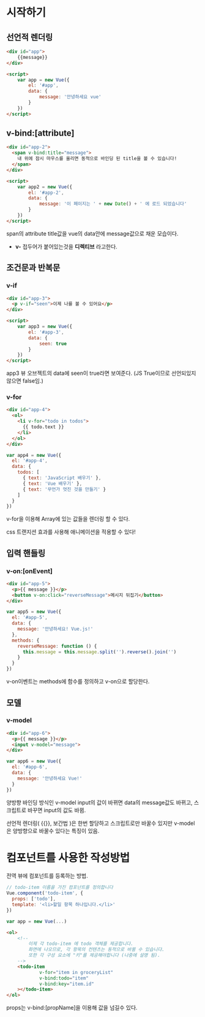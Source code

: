 # 시작하기

## 선언적 렌더링

```html
<div id="app">
    {{message}}
</div>

<script>
    var app = new Vue({
        el: '#app',
        data: {
            message: '안녕하세요 vue'
        }
    })
</script>
```

## v-bind:[attribute]

```html
<div id="app-2">
  <span v-bind:title="message">
    내 위에 잠시 마우스를 올리면 동적으로 바인딩 된 title을 볼 수 있습니다!
  </span>
</div>

<script>
    var app2 = new Vue({
        el: '#app-2',
        data: {
            message: '이 페이지는 ' + new Date() + ' 에 로드 되었습니다'
        }
    })
</script>
```

span의 attribute title값을 vue의 data안에 message값으로 채운 모습이다.

- <strong>v-</strong> 접두어가 붙어있는것을 <strong>디렉티브</strong> 라고한다.

## 조건문과 반복문

### v-if

```html
<div id="app-3">
  <p v-if="seen">이제 나를 볼 수 있어요</p>
</div>

<script>
    var app3 = new Vue({
        el: '#app-3',
        data: {
            seen: true
        }
    })
</script>
```

app3 뷰 오브젝트의 data에 seen이 true라면 보여준다. (JS True이므로 선언되있지 않으면 false임.)

### v-for

```html
<div id="app-4">
  <ol>
    <li v-for="todo in todos">
      {{ todo.text }}
    </li>
  </ol>
</div>
```
```javascript
var app4 = new Vue({
  el: '#app-4',
  data: {
    todos: [
      { text: 'JavaScript 배우기' },
      { text: 'Vue 배우기' },
      { text: '무언가 멋진 것을 만들기' }
    ]
  }
})
```

v-for을 이용해 Array에 있는 값들을 렌더링 할 수 있다.

css 트랜지션 효과를 사용해 애니메이션을 적용할 수 있다!

## 입력 핸들링

### v-on:[onEvent]

```html
<div id="app-5">
  <p>{{ message }}</p>
  <button v-on:click="reverseMessage">메시지 뒤집기</button>
</div>
```
```javascript
var app5 = new Vue({
  el: '#app-5',
  data: {
    message: '안녕하세요! Vue.js!'
  },
  methods: {
    reverseMessage: function () {
      this.message = this.message.split('').reverse().join('')
    }
  }
})
```

v-on이벤트는 methods에 함수를 정의하고 v-on으로 할당한다.

## 모델

### v-model

```html
<div id="app-6">
  <p>{{ message }}</p>
  <input v-model="message">
</div>
```
```javascript
var app6 = new Vue({
  el: '#app-6',
  data: {
    message: '안녕하세요 Vue!'
  }
})
```

양방향 바인딩 방식인 v-model
input의 값이 바뀌면 data의 message값도 바뀌고, 스크립트로 바꾸면 input의 값도 바뀜.

선언적 렌더링( {{}}, 보간법 )은 한번 할당하고 스크립트로만 바꿀수 있지만 v-model은 양방향으로 바꿀수 있다는 특징이 있음.

# 컴포넌트를 사용한 작성방법

전역 뷰에 컴포넌트를 등록하는 방법.

```javascript
// todo-item 이름을 가진 컴포넌트를 정의합니다
Vue.component('todo-item', {
  props: ['todo'],
  template: '<li>할일 항목 하나입니다.</li>'
})

var app = new Vue(...)
```
```html
<ol>
	<!--
		이제 각 todo-item 에 todo 객체를 제공합니다.
		화면에 나오므로, 각 항목의 컨텐츠는 동적으로 바뀔 수 있습니다.
		또한 각 구성 요소에 "키"를 제공해야합니다 (나중에 설명 됨).
	-->
	<todo-item
			v-for="item in groceryList"
			v-bind:todo="item"
			v-bind:key="item.id"
	></todo-item>
</ol>
```

props는 v-bind:[propName]을 이용해 값을 넘길수 있다.


